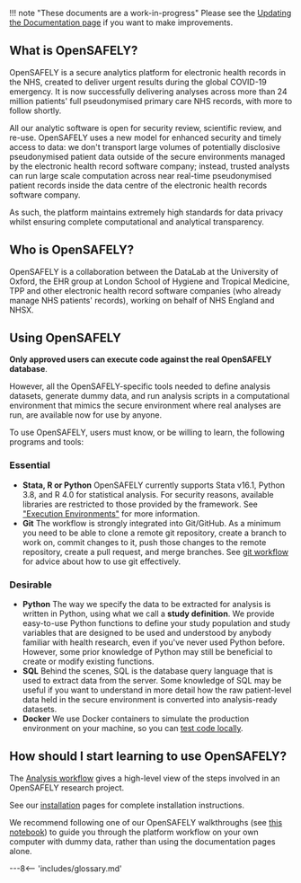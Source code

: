 !!! note "These documents are a work-in-progress"
    Please see the [Updating the Documentation page](requests-documentation.md) if you want to make improvements.

## What is OpenSAFELY?

OpenSAFELY is a secure analytics platform for electronic health records in the NHS, created to deliver urgent results during the global COVID-19 emergency.
It is now successfully delivering analyses across more than 24 million patients' full pseudonymised primary care NHS records, with more to follow shortly.

All our analytic software is open for security review, scientific review, and re-use.
OpenSAFELY uses a new model for enhanced security and timely access to data:
we don't transport large volumes of potentially disclosive pseudonymised patient data outside of the secure environments managed by the electronic health record software company;
instead, trusted analysts can run large scale computation across near real-time pseudonymised patient records inside the data centre of the electronic health records software company.

As such, the platform maintains extremely high standards for data privacy whilst ensuring complete computational and analytical transparency.

## Who is OpenSAFELY?

OpenSAFELY is a collaboration between the DataLab at the University of Oxford, the EHR group at London School of Hygiene and Tropical Medicine, TPP and other electronic health record software companies (who already manage NHS patients' records), working on behalf of NHS England and NHSX.

## Using OpenSAFELY

**Only approved users can execute code against the real OpenSAFELY database**.

However, all the OpenSAFELY-specific tools needed to define analysis datasets, generate dummy data, and run analysis scripts in a computational environment that mimics the secure environment where real analyses are run, are available now for use by anyone.

To use OpenSAFELY, users must know, or be willing to learn, the following programs and tools:

### Essential

- **Stata, R or Python**
  OpenSAFELY currently supports Stata v16.1, Python 3.8, and R 4.0 for statistical analysis.
  For security reasons, available libraries are restricted to those provided by the framework. See ["Execution Environments"](actions-pipelines/#execution-environments) for more information.
- **Git**
The workflow is strongly integrated into Git/GitHub.
As a minimum you need to be able to clone a remote git repository, create a branch to work on, commit changes to it, push those changes to the remote repository, create a pull request, and merge branches.
See [git workflow](git-workflow.md) for advice about how to use git effectively.
<!--We provide a simple tutorial for navigating the OpenSAFELY workflow.-->

### Desirable

- **Python**
  The way we specify the data to be extracted for analysis is written in Python, using what we call a **study definition**.
  We provide easy-to-use Python functions to define your study population and study variables that are designed to be used and understood by anybody familiar with health research, even if you've never used Python before.
  However, some prior knowledge of Python may still be beneficial to create or modify existing functions.
- **SQL**
  Behind the scenes, SQL is the database query language that is used to extract data from the server.
  Some knowledge of SQL may be useful if you want to understand in more detail how the raw patient-level data held in the secure environment is converted into analysis-ready datasets.
- **Docker**
  We use Docker containers to simulate the production environment on your machine, so you can [test code locally](actions-pipelines.md).

## How should I start learning to use OpenSAFELY?

The [Analysis workflow](workflow) gives a high-level view of the steps involved in an OpenSAFELY research project.

See our [installation](install-intro.md) pages for complete installation instructions.

We recommend following one of our OpenSAFELY walkthroughs (see [this notebook](https://github.com/opensafely/os-demo-research#opensafely-demo-materials)) to guide you through the platform workflow on your own computer with dummy data, rather than using the documentation pages alone.






---8<-- 'includes/glossary.md'

